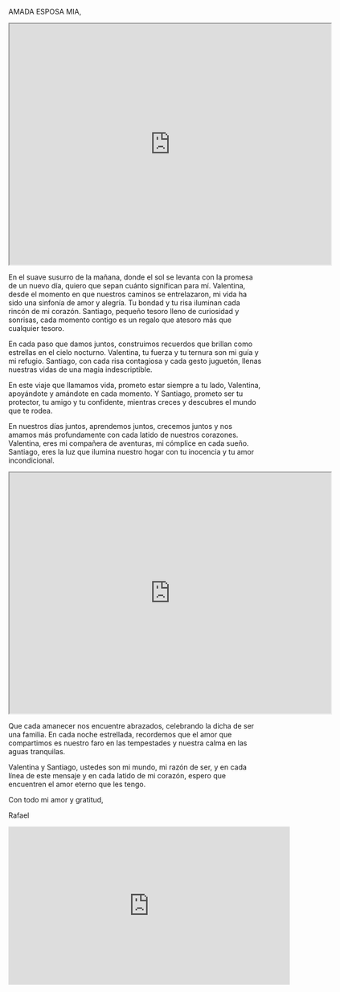 <div id="mensaje">
<p>AMADA ESPOSA MIA,</p>

<html lang="es">
<head>
    <meta charset="UTF-8">
    <meta name="viewport" content="width=device-width, initial-scale=1.0">
    <title>Reproducir video de Google Drive</title>
</head>
<body>
    <!-- Inserta el reproductor de Google Drive con el ID del video proporcionado -->
    <iframe src="https://drive.google.com/file/d/1HHyVd51rtUhl-wp97nJHtx0SA-rR2flT/view?usp=drive_link" width="640" height="480"></iframe>
</body>
</html>

<p>En el suave susurro de la mañana, donde el sol se levanta con la promesa de un nuevo día, quiero que sepan cuánto significan para mí. Valentina, desde el momento en que nuestros caminos se entrelazaron, mi vida ha sido una sinfonía de amor y alegría. Tu bondad y tu risa iluminan cada rincón de mi corazón. Santiago, pequeño tesoro lleno de curiosidad y sonrisas, cada momento contigo es un regalo que atesoro más que cualquier tesoro.</p>

<p>En cada paso que damos juntos, construimos recuerdos que brillan como estrellas en el cielo nocturno. Valentina, tu fuerza y ​​tu ternura son mi guía y mi refugio. Santiago, con cada risa contagiosa y cada gesto juguetón, llenas nuestras vidas de una magia indescriptible.</p>

<p>En este viaje que llamamos vida, prometo estar siempre a tu lado, Valentina, apoyándote y amándote en cada momento. Y Santiago, prometo ser tu protector, tu amigo y tu confidente, mientras creces y descubres el mundo que te rodea.</p>

<p>En nuestros días juntos, aprendemos juntos, crecemos juntos y nos amamos más profundamente con cada latido de nuestros corazones. Valentina, eres mi compañera de aventuras, mi cómplice en cada sueño. Santiago, eres la luz que ilumina nuestro hogar con tu inocencia y tu amor incondicional.</p>

<html lang="es">
<head>
    <meta charset="UTF-8">
    <meta name="viewport" content="width=device-width, initial-scale=1.0">
    <title>Reproducir video de Google Drive</title>
</head>
<body>
    <!-- Inserta el reproductor de Google Drive con el ID del video proporcionado -->
    <iframe src="https://drive.google.com/file/d/1qE1dZgMfPOAlmgs8noOp9g_bIJyFTu4P/preview" width="640" height="480"></iframe>
</body>
</html>

<p>Que cada amanecer nos encuentre abrazados, celebrando la dicha de ser una familia. En cada noche estrellada, recordemos que el amor que compartimos es nuestro faro en las tempestades y nuestra calma en las aguas tranquilas.</p>

<p>Valentina y Santiago, ustedes son mi mundo, mi razón de ser, y en cada línea de este mensaje y en cada latido de mi corazón, espero que encuentren el amor eterno que les tengo.</p>

<p>Con todo mi amor y gratitud,</p>
<p>Rafael</p>
<html lang="es">
<head>
    <meta charset="UTF-8">
    <meta name="viewport" content="width=device-width, initial-scale=1.0">
    <title>Reproducir video de YouTube</title>
</head>
<body>
    <!-- Inserta el reproductor de YouTube con el ID del video proporcionado -->
    <iframe width="560" height="315" src="https://www.youtube.com/embed/VKtF8Ge9fl0" frameborder="0" allowfullscreen></iframe>
</body>
</html>

</div>
